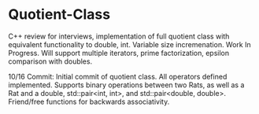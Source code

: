 # Quotient-Class
C++ review for interviews, implementation of full quotient class with equivalent functionality to double, int. Variable size incremenation.
Work In Progress. Will support multiple iterators, prime factorization, epsilon comparison with doubles.

10/16 Commit: Initial commit of quotient class. All operators defined implemented. Supports binary operations between two Rats, as well as a Rat and a double, std::pair<int, int>, and std::pair<double, double>. Friend/free functions for backwards associativity.
